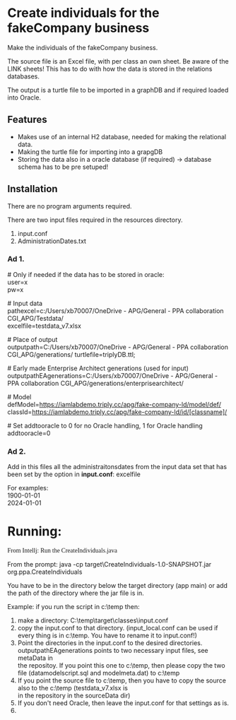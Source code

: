 # Create individuals for the fakeCompany business

Make the individuals of the fakeCompany business. 

The source file is an Excel file, with per class an own sheet. Be aware of the LINK sheets! This has to do with how the data is stored in the relations databases.

The output is a turtle file to be imported in a graphDB and if required
loaded into Oracle.

## Features

- Makes use of an internal H2 database, needed for making the relational data.
- Making the turtle file for importing into a grapgDB
- Storing the data also in a oracle database (if required) -> database schema has to be pre setuped!

## Installation
There are no program arguments required.

There are two input files required in the resources directory.

1) input.conf
2) AdministrationDates.txt

### Ad 1.
\# Only if needed if the data has to be stored in oracle:  
user=x  
pw=x

\# Input data  
pathexcel=c:/Users/xb70007/OneDrive - APG/General - PPA collaboration CGI_APG/Testdata/  
excelfile=testdata_v7.xlsx

\# Place of output  
outputpath=C:/Users/xb70007/OneDrive - APG/General - PPA collaboration CGI_APG/generations/
turtlefile=triplyDB.ttl;

\# Early made Enterprise Architect generations (used for input)  
outputpathEAgenerations=C:/Users/xb70007/OneDrive - APG/General - PPA collaboration CGI_APG/generations/enterprisearchitect/

\# Model  
defModel=<https://iamlabdemo.triply.cc/apg/fake-company-ld/model/def/>  
classId=<https://iamlabdemo.triply.cc/apg/fake-company-ld/id/[classname]/>

\# Set addtooracle to 0 for no Oracle handling, 1 for Oracle handling  
addtooracle=0

### Ad 2.
Add in this files all the administraitonsdates from the input data set that has been set by the option in **input.conf**: excelfile

For examples:  
1900-01-01  
2024-01-01


# Running:

<p style="font-family: 'Consolas';">
From Intellj: Run the CreateIndividuals.java<br>

From the prompt: java -cp target\CreateIndividuals-1.0-SNAPSHOT.jar org.ppa.CreateIndividuals</p>

You have to be in the directory below the target directory (app main) or add the path of the directory where the jar file is in.

Example: if you run the script in c:\temp then:

1. make a directory: C:\temp\target\classes\input.conf
2. copy the input.conf to that directory. (input_local.conf can be used if every thing is in c:\temp. You have to rename it to input.conf!)
3. Point the directories in the input.conf to the desired directories. outputpathEAgenerations points to two necessary input files, see metaData in\
   the repositoy. If you point this one to c:\temp, then please copy the two file (datamodelscript.sql and modelmeta.dat) to c:\temp
4. If you point the source file to c:\temp, then you have to copy the source also to the c:\temp (testdata_v7.xlsx is\
   in the repository in the sourceData dir)
5. If you don't need Oracle, then leave the input.conf for that settings as is.
6. 